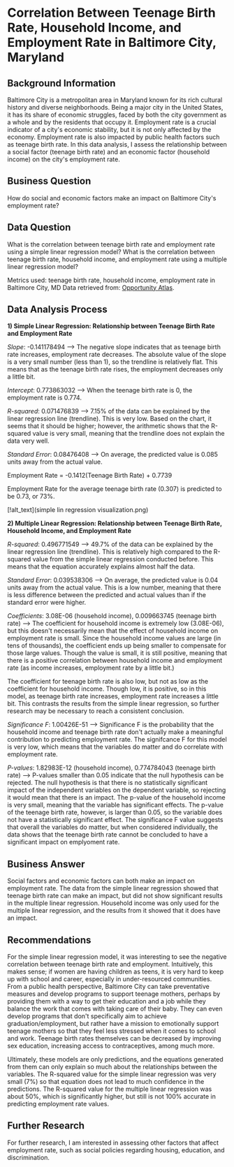 # Correlation Between Teenage Birth Rate, Household Income, and Employment Rate in Baltimore City, Maryland 

## Background Information 
Baltimore City is a metropolitan area in Maryland known for its rich cultural history and diverse neighborhoods. Being a major city in the United States, it has its share of economic struggles, faced by both the city government as a whole and by the residents that occupy it. Employment rate is a crucial indicator of a city's economic stability, but it is not only affected by the economy. Employment rate is also impacted by public health factors such as teenage birth rate. In this data analysis, I assess the relationship between a social factor (teenage birth rate) and an economic factor (household income) on the city's employment rate. 

## Business Question 
How do social and economic factors make an impact on Baltimore City's employment rate? 

## Data Question 
What is the correlation between teenage birth rate and employment rate using a simple linear regression model? What is the correlation between teenage birth rate, household income, and employment rate using a multiple linear regression model? 

Metrics used: teenage birth rate, household income, employment rate in Baltimore City, MD 
Data retrieved from: [Opportunity Atlas](https://www.opportunityatlas.org/). 

## Data Analysis Process 

**1) Simple Linear Regression: Relationship between Teenage Birth Rate and Employment Rate** 
	
*Slope*: -0.141178494 --> The negative slope indicates that as teenage birth rate increases, employment rate decreases. The absolute value of the slope is a very small number (less than 1), so the trendline is relatively flat. This means that as the teenage birth rate rises, the employment decreases only a little bit. 		

*Intercept*: 0.773863032 --> When the teenage birth rate is 0, the employment rate is 0.774. 					

*R-squared*: 0.071476839 --> 7.15% of the data can be explained by the linear regression line (trendline). This is very low. Based on the chart, it seems that it should be higher; however, the arithmetic shows that the R-squared value is very small, meaning that the trendline does not explain the data very well. 

*Standard Error*: 0.08476408 --> On average, the predicted value is 0.085 units away from the actual value. 						

Employment Rate = -0.1412(Teenage Birth Rate) + 0.7739					

Employment Rate for the average teenage birth rate (0.307) is predicted to be 0.73, or 73%. 

[!alt_text](simple lin regression visualization.png)

**2) Multiple Linear Regression: Relationship between Teenage Birth Rate, Household Income, and Employment Rate**

*R-squared*: 0.496771549 --> 49.7% of the data can be explained by the linear regression line (trendline). This is relatively high compared to the R-squared value from the simple linear regression conducted before. This means that the equation accurately explains almost half the data.  

*Standard Error*: 0.039538306 --> On average, the predicted value is 0.04 units away from the actual value. This is a low number, meaning that there is less difference between the predicted and actual values than if the standard error were higher. 

*Coefficients*:	3.08E-06 (household income), 0.009663745 (teenage birth rate) --> The coefficient for household income is extremely low (3.08E-06), but this doesn't necessarily mean that the effect of household income on employment rate is small. Since the household income values are large (in tens of thousands), the coefficient ends up being smaller to compensate for those large values. Though the value is small, it is still positive, meaning that there is a positive correlation between household income and employment rate (as income increases, employment rate by a little bit.) 

The coefficient for teenage birth rate is also low, but not as low as the coefficient for household income. Though low, it is positive, so in this model, as teenage birth rate increases, employment rate increases a little bit. This contrasts the results from the simple linear regression, so further research may be necessary to reach a consistent conclusion. 

*Significance F*: 1.00426E-51 --> Significance F is the probability that the household income and teenage birth rate don't actually make a meaningful contribution to predicting employment rate. The signifcance F for this model is very low, which means that the variables do matter and do correlate with employment rate. 

*P-values*: 1.82983E-12 (household income), 0.774784043 (teenage birth rate) --> P-values smaller than 0.05 indicate that the null hypothesis can be rejected. The null hypothesis is that there is no statistically significant impact of the independent variables on the dependent variable, so rejecting it would mean that there is an impact. The p-value of the household income is very small, meaning that the variable has significant effects. The p-value of the teenage birth rate, however, is larger than 0.05, so the variable does not have a statistically significant effect. The significance F value suggests that overall the variables do matter, but when considered individually, the data shows that the teenage birth rate cannot be concluded to have a significant impact on emplyoment rate.

## Business Answer 

Social factors and economic factors can both make an impact on employment rate. The data from the simple linear regression showed that teenage birth rate can make an impact, but did not show significant results in the multiple linear regression. Household income was only used for the multiple linear regression, and the results from it showed that it does have an impact. 

## Recommendations 

For the simple linear regression model, it was interesting to see the negative correlation between teenage birth rate and employment. Intuitively, this makes sense; if women are having children as teens, it is very hard to keep up with school and career, especially in under-resourced communities. From a public health perspective, Baltimore City can take preventative measures and develop programs to support teenage mothers, perhaps by providing them with a way to get their education and a job while they balance the work that comes with taking care of their baby. They can even develop programs that don't specifically aim to achieve graduation/employment, but rather have a mission to emotionally support teenage mothers so that they feel less stressed when it comes to school and work. Teenage birth rates themselves can be decreased by improving sex education, increasing access to contraceptives, among much more.  

Ultimately, these models are only predictions, and the equations generated from them can only explain so much about the relationships between the variables. The R-squared value for the simple linear regression was very small (7%) so that equation does not lead to much confidence in the predictions. The R-squared value for the multiple linear regression was about 50%, which is significantly higher, but still is not 100% accurate in predicting employment rate values. 

## Further Research 

For further research, I am interested in assessing other factors that affect employment rate, such as social policies regarding housing, education, and discrimination.  



